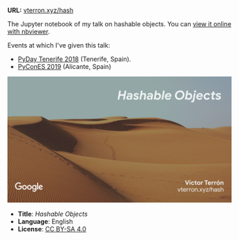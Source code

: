 **URL:** [vterron.xyz/hash](http://vterron.xyz/hash)

The Jupyter notebook of my talk on hashable objects. You can [view it online with nbviewer][nbviewer].

Events at which I've given this talk:

- [PyDay Tenerife 2018](https://pythoncanarias.es/events/pydaytf18/) (Tenerife, Spain). 
- [PyConES 2019](https://2019.es.pycon.org/) (Alicante, Spain)

[![Front slide](./images/Cover.jpg)][nbviewer]

- **Title**: *Hashable Objects*
- **Language**: English
- **License**: [CC BY-SA 4.0](http://creativecommons.org/licenses/by-sa/4.0/)

[nbviewer]: http://nbviewer.jupyter.org/github/vterron/python-talks/blob/master/%5B2018%5D%20Hashable%20Objects/python-hashable.ipynb
